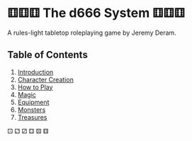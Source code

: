 # ⚅⚅⚅ The d666 System ⚅⚅⚅
A rules-light tabletop roleplaying game by Jeremy Deram.

## Table of Contents
1. [Introduction](01_introduction.md)
2. [Character Creation](02_character_creation.md)
3. [How to Play](03_how_to_play.md)
4. [Magic](04_magic.md)
5. [Equipment](05_equipment.md)
6. [Monsters](06_monsters.md)
7. [Treasures](07_treasures.md)

⚀ ⚁ ⚂ ⚃ ⚄ ⚅
